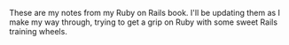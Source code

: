 These are my notes from my Ruby on Rails book.  I'll be updating them as I make my way through, trying to get a grip on Ruby with some sweet Rails training wheels.
